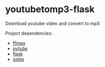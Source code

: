 youtubetomp3-flask
==================

Download youtube video and convert to mp3

Project dependencies:

- <a href="https://www.ffmpeg.org/">ffmeg</a>
- <a href="https://github.com/NFicano/pytube">pytube</a>
- <a href="http://flask.pocoo.org/">flask</a>
- <a href="https://www.google.com/url?sa=t&rct=j&q=&esrc=s&source=web&cd=1&cad=rja&uact=8&ved=0CB4QFjAA&url=http%3A%2F%2Fwww.sqlite.org%2F&ei=FIDFU4fIJIix0QW8jYDAAg&usg=AFQjCNEakQjCFFXx7pu-fq8qk9wUOlC1Bg&sig2=hq9iSy6pzYsWvwSKwB-zVw&bvm=bv.70810081,d.d2k">sqlite</a>
